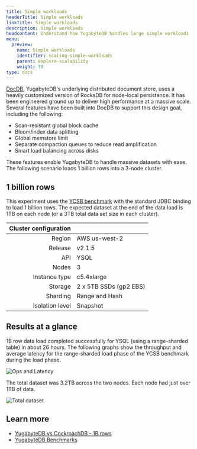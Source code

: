 ```yaml
---
title: Simple workloads
headerTitle: Simple workloads
linkTitle: Simple workloads
description: Simple workloads
headcontent: Understand how YugabyteDB handles large simple workloads
menu:
  preview:
    name: Simple workloads
    identifier: scaling-simple-workloads
    parent: explore-scalability
    weight: 70
type: docs
---
```


[DocDB](../../../architecture/docdb/), YugabyteDB's underlying distributed document store, uses a heavily customized version of RocksDB for node-local persistence. It has been engineered ground up to deliver high performance at a massive scale. Several features have been built into DocDB to support this design goal, including the following:

- Scan-resistant global block cache
- Bloom/index data splitting
- Global memstore limit
- Separate compaction queues to reduce read amplification
- Smart load balancing across disks

These features enable YugabyteDB to handle massive datasets with ease. The following scenario loads 1 billion rows into a 3-node cluster.

## 1 billion rows

This experiment uses the [YCSB benchmark](https://github.com/brianfrankcooper/YCSB/wiki) with the standard JDBC binding to load 1 billion rows. The expected dataset at the end of the data load is 1TB on each node (or a 3TB total data set size in each cluster).

| Cluster configuration |                        |
| --------------------: | :--------------------- |
|          Region | AWS us-west-2          |
|         Release | v2.1.5                 |
|             API | YSQL                   |
|           Nodes | 3                      |
|   Instance type | c5.4xlarge             |
|         Storage | 2 x 5TB SSDs (gp2 EBS) |
|        Sharding | Range and Hash         |
| Isolation level | Snapshot               |

## Results at a glance

1B row data load completed successfully for YSQL (using a range-sharded table) in about 26 hours. The following graphs show the throughput and average latency for the range-sharded load phase of the YCSB benchmark during the load phase.

![Ops and Latency](https://www.yugabyte.com/wp-content/uploads/2020/05/YugabyteDB-1B-data-load-completed-successfully-1024x369.png)

The total dataset was 3.2TB across the two nodes. Each node had just over 1TB of data.

![Total dataset](https://www.yugabyte.com/wp-content/uploads/2020/05/YugabyteDB-high-performance-with-low-SSTable-file-count-and-read-amplification.png)

## Learn more

- [YugabyteDB vs CockroachDB - 1B rows](https://www.yugabyte.com/blog/yugabytedb-vs-cockroachdb-bringing-truth-to-performance-benchmark-claims-part-2/)
- [YugabyteDB Benchmarks](../../../benchmark)